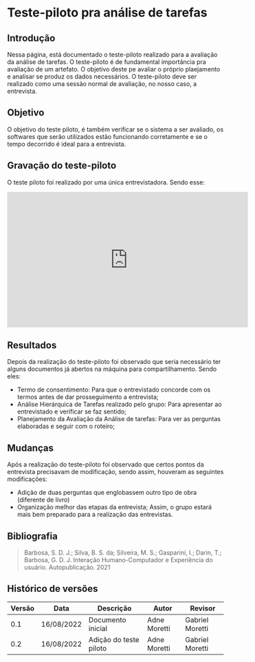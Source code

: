# Teste-piloto pra análise de tarefas
## Introdução
Nessa página, está documentado o teste-piloto realizado para a avaliação da análise de tarefas.
O teste-piloto é de fundamental importância pra avaliação de um artefato. O objetivo deste pe avaliar o próprio plaejamento e analisar se produz os dados necessários. O teste-piloto deve ser realizado como uma sessão normal de avaliação, no nosso caso, a entrevista. 

## Objetivo
O objetivo do teste piloto, é também verificar se o sistema a ser avaliado, os softwares que serão utilizados estão funcionando corretamente e se o tempo decorrido é ideal para a entrevista.

## Gravação do teste-piloto
O teste piloto foi realizado por uma única entrevistadora. Sendo esse: 

<iframe width="560" height="315" src="https://www.youtube.com/embed/2EYCAoCyImI" title="YouTube video player" frameborder="0" allow="accelerometer; autoplay; clipboard-write; encrypted-media; gyroscope; picture-in-picture" allowfullscreen></iframe>

## Resultados

Depois da realização do teste-piloto foi observado que seria necessário ter alguns documentos já abertos na máquina para compartilhamento. Sendo eles:
- Termo de consentimento: Para que o entrevistado concorde com os termos antes de dar prosseguimento a entrevista;
- Análise Hierárquica de Tarefas realizado pelo grupo: Para apresentar ao entrevistado e verificar se faz sentido;
- Planejamento da Avaliação da Análise de tarefas: Para ver as perguntas elaboradas e seguir com o roteiro;

## Mudanças

Após a realização do teste-piloto foi observado que certos pontos da entrevista precisavam de modificação, sendo assim, houveram as seguintes modificações:
- Adição de duas perguntas que englobassem outro tipo de obra (diferente de livro)
- Organização melhor das etapas da entrevista;
Assim, o grupo estará mais bem preparado para a realização das entrevistas.

## Bibliografia

>Barbosa, S. D. J.; Silva, B. S. da; Silveira, M. S.; Gasparini, I.; Darin, T.; Barbosa, G. D. J. Interação Humano-Computador e Experiência do usuário. Autopublicação. 2021

## Histórico de versões

| Versão | Data       | Descrição                                 | Autor        | Revisor   |
| ------ | ---------- | ----------------------------------------- | ------------ | --------- |
| 0.1    | 16/08/2022 | Documento inicial                         | Adne Moretti |  Gabriel Moretti |
| 0.2    | 16/08/2022 | Adição do teste piloto                         | Adne Moretti | Gabriel Moretti  |
